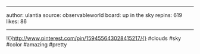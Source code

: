 ___

author: ulantia
source: observableworld
board: up in the sky
repins: 619
likes: 86

___

!{}http://www.pinterest.com/pin/159455643028415217/{}
#clouds #sky #color #amazing #pretty